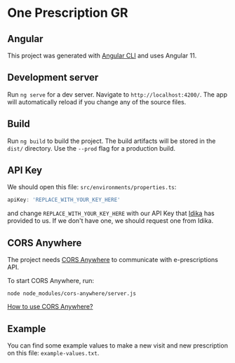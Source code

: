 # One Prescription GR

## Angular

This project was generated with [Angular CLI](https://github.com/angular/angular-cli) and uses Angular 11.

## Development server

Run `ng serve` for a dev server. Navigate to `http://localhost:4200/`. The app will automatically reload if you change
any of the source files.

## Build

Run `ng build` to build the project. The build artifacts will be stored in the `dist/` directory. Use the `--prod` flag
for a production build.

## API Key

We should open this file: `src/environments/properties.ts`:

```typescript
apiKey: 'REPLACE_WITH_YOUR_KEY_HERE'
```

and change `REPLACE_WITH_YOUR_KEY_HERE` with our API Key that [Idika](http://www.idika.gr/) has provided to us. If we
don't have one, we should request one from Idika.

## CORS Anywhere

The project needs [CORS Anywhere](https://github.com/Rob--W/cors-anywhere/) to communicate with e-prescriptions API.

To start CORS Anywhere, run:

```shell
node node_modules/cors-anywhere/server.js
```

[How to use CORS Anywhere?](https://stackoverflow.com/a/41137337/6151784)

## Example

You can find some example values to make a new visit and new prescription on this file: `example-values.txt`.
